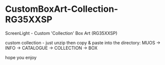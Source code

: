# CustomBoxArt-Collection-RG35XXSP
ScreenLight - Custom 'Collection' Box Art (RG35XXSP)

custom collection - just unzip then copy & paste into the directory:
MUOS -> INFO -> CATALOGUE -> COLLECTION -> BOX 

hope you enjoy

